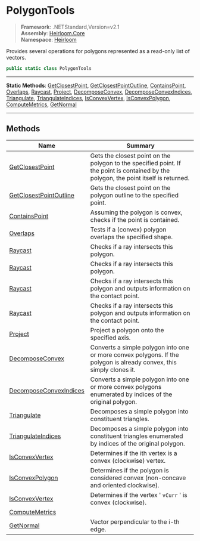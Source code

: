 # PolygonTools

> **Framework**: .NETStandard,Version=v2.1  
> **Assembly**: [Heirloom.Core][0]  
> **Namespace**: [Heirloom][0]  

Provides several operations for polygons represented as a read-only list of vectors.

```cs
public static class PolygonTools
```

--------------------------------------------------------------------------------

**Static Methods**: [GetClosestPoint][1], [GetClosestPointOutline][2], [ContainsPoint][3], [Overlaps][4], [Raycast][5], [Project][6], [DecomposeConvex][7], [DecomposeConvexIndices][8], [Triangulate][9], [TriangulateIndices][10], [IsConvexVertex][11], [IsConvexPolygon][12], [ComputeMetrics][13], [GetNormal][14]

--------------------------------------------------------------------------------

## Methods

| Name                        | Summary                                                                                                                               |
|-----------------------------|---------------------------------------------------------------------------------------------------------------------------------------|
| [GetClosestPoint][1]        | Gets the closest point on the polygon to the specified point. If the point is contained by the polygon, the point itself is returned. |
| [GetClosestPointOutline][2] | Gets the closest point on the polygon outline to the specified point.                                                                 |
| [ContainsPoint][3]          | Assuming the polygon is convex, checks if the point is contained.                                                                     |
| [Overlaps][4]               | Tests if a (convex) polygon overlaps the specified shape.                                                                             |
| [Raycast][5]                | Checks if a ray intersects this polygon.                                                                                              |
| [Raycast][5]                | Checks if a ray intersects this polygon.                                                                                              |
| [Raycast][5]                | Checks if a ray intersects this polygon and outputs information on the contact point.                                                 |
| [Raycast][5]                | Checks if a ray intersects this polygon and outputs information on the contact point.                                                 |
| [Project][6]                | Project a polygon onto the specified axis.                                                                                            |
| [DecomposeConvex][7]        | Converts a simple polygon into one or more convex polygons. If the polygon is already convex, this simply clones it.                  |
| [DecomposeConvexIndices][8] | Converts a simple polygon into one or more convex polygons enumerated by indices of the original polygon.                             |
| [Triangulate][9]            | Decomposes a simple polygon into constituent triangles.                                                                               |
| [TriangulateIndices][10]    | Decomposes a simple polygon into constituent triangles enumerated by indices of the original polygon.                                 |
| [IsConvexVertex][11]        | Determines if the ith vertex is a convex (clockwise) vertex.                                                                          |
| [IsConvexPolygon][12]       | Determines if the polygon is considered convex (non-concave and oriented clockwise).                                                  |
| [IsConvexVertex][11]        | Determines if the vertex ' `vCurr` ' is convex (clockwise).                                                                           |
| [ComputeMetrics][13]        |                                                                                                                                       |
| [GetNormal][14]             | Vector perpendicular to the i-th edge.                                                                                                |

[0]: ../Heirloom.Core.md
[1]: Heirloom.PolygonTools.GetClosestPoint.md
[2]: Heirloom.PolygonTools.GetClosestPointOutline.md
[3]: Heirloom.PolygonTools.ContainsPoint.md
[4]: Heirloom.PolygonTools.Overlaps.md
[5]: Heirloom.PolygonTools.Raycast.md
[6]: Heirloom.PolygonTools.Project.md
[7]: Heirloom.PolygonTools.DecomposeConvex.md
[8]: Heirloom.PolygonTools.DecomposeConvexIndices.md
[9]: Heirloom.PolygonTools.Triangulate.md
[10]: Heirloom.PolygonTools.TriangulateIndices.md
[11]: Heirloom.PolygonTools.IsConvexVertex.md
[12]: Heirloom.PolygonTools.IsConvexPolygon.md
[13]: Heirloom.PolygonTools.ComputeMetrics.md
[14]: Heirloom.PolygonTools.GetNormal.md
